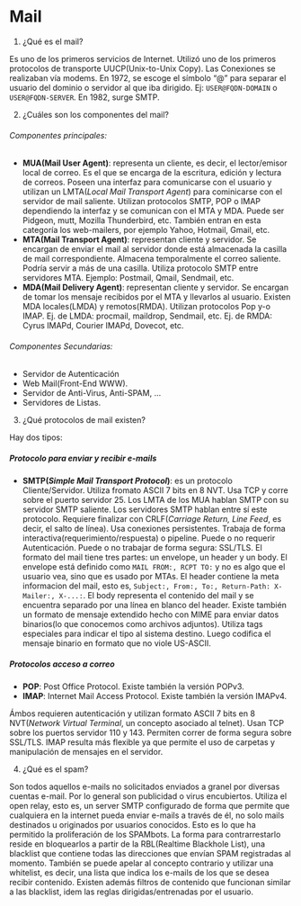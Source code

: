 # Mail

1. ¿Qué es el mail?

Es uno de los primeros servicios de Internet. Utilizó uno de los primeros protocolos de transporte UUCP(Unix-to-Unix Copy).
Las Conexiones se realizaban vía modems.
En 1972, se escoge el símbolo “@” para separar el usuario del dominio o servidor al que iba dirigido. Ej: `USER@FQDN-DOMAIN` o `USER@FQDN-SERVER`.
En 1982, surge SMTP.

2. ¿Cuáles son los componentes del mail?

###### Componentes principales:

* **MUA(Mail User Agent)**: representa un cliente, es decir, el lector/emisor local de correo. Es el que se encarga de la escritura, edición y lectura de correos. Poseen una interfaz para comunicarse con el usuario y utilizan un LMTA(*Local Mail Transport Agent*) para cominicarse con el servidor de mail saliente. Utilizan protocolos SMTP, POP o IMAP dependiendo la interfaz y se comunican con el MTA y MDA. Puede ser Pidgeon, mutt, Mozilla Thunderbird, etc. También entran en esta categoría los web-mailers, por ejemplo Yahoo, Hotmail, Gmail, etc.
* **MTA(Mail Transport Agent)**: representan cliente y servidor. Se encargan de enviar el mail al servidor donde está almacenada la casilla de mail correspondiente. Almacena temporalmente el correo saliente. Podría servir a más de una casilla. Utiliza protocolo SMTP entre servidores MTA. Ejemplo: Postmail, Qmail, Sendmail, etc.
* **MDA(Mail Delivery Agent)**: representan cliente y servidor. Se encargan de tomar los mensaje recibidos por el MTA y llevarlos al usuario. Existen MDA locales(LMDA) y remotos(RMDA). Utilizan protocolos Pop y-o IMAP. Ej. de LMDA: procmail, maildrop, Sendmail, etc. Ej. de RMDA: Cyrus IMAPd, Courier IMAPd, Dovecot, etc.

###### Componentes Secundarias:

* Servidor de Autenticación
* Web Mail(Front-End WWW).
* Servidor de Anti-Virus, Anti-SPAM, ...
* Servidores de Listas.

3. ¿Qué protocolos de mail existen?

Hay dos tipos:

##### Protocolo para enviar y recibir *e-mails*

* **SMTP(*Simple Mail Transport Protocol*)**: es un protocolo Cliente/Servidor. Utiliza fromato ASCII 7 bits en 8 NVT. Usa TCP y corre sobre el puerto servidor 25. Los LMTA de los MUA hablan SMTP con su servidor SMTP saliente. Los servidores SMTP hablan entre sí este protocolo. Requiere finalizar con CRLF(*Carriage Return, Line Feed*, es decir, el salto de línea). Usa conexiones persistentes. Trabaja de forma interactiva(requerimiento/respuesta) o pipeline. Puede o no requerir Autenticación. Puede o no trabajar de forma segura: SSL/TLS.
El formato del mail tiene tres partes: un envelope, un header y un body. El envelope está definido como `MAIL FROM:, RCPT TO:` y no es algo que el usuario vea, sino que es usado por MTAs. El header contiene la meta informacion del mail, esto es, `Subject:, From:, To:, Return-Path: X-Mailer:, X-...:`. El body representa el contenido del mail y se encuentra separado por una línea en blanco del header.
Existe también un formato de mensaje extendido hecho con MIME para enviar datos binarios(lo que conocemos como archivos adjuntos). Utiliza tags especiales para indicar el tipo al sistema destino. Luego codifica el mensaje binario en formato que no viole US-ASCII.

##### Protocolos acceso a correo

* **POP**: Post Office Protocol. Existe también la versión POPv3.
* **IMAP**: Internet Mail Access Protocol. Existe también la versión IMAPv4.

Ámbos requieren autenticación y utilizan formato ASCII 7 bits en 8 NVT(*Network Virtual Terminal*, un concepto asociado al telnet). Usan TCP sobre los puertos servidor 110 y 143. Permiten correr de forma segura sobre SSL/TLS.
IMAP resulta más flexible ya que permite el uso de carpetas y manipulación de mensajes en el servidor.

4. ¿Qué es el spam?

Son todos aquellos e-mails no solicitados enviados a granel por diversas cuentas e-mail. Por lo general son publicidad o virus encubiertos. Utiliza el open relay, esto es, un server SMTP configurado de forma que permite que cualquiera en la internet pueda enviar e-mails a través de él, no solo mails destinados u originados por usuarios conocidos. Esto es lo que ha permitido la proliferación de los SPAMbots.
La forma para contrarrestarlo reside en bloquearlos a partir de la RBL(Realtime Blackhole List), una blacklist que contiene todas las direcciones que envían SPAM registradas al momento. También se puede apelar al concepto contrario y utilizar una whitelist, es decir, una lista que indica los e-mails de los que se desea recibir contenido. Existen además filtros de contenido que funcionan similar a las blacklist, idem las reglas dirigidas/entrenadas por el usuario.
